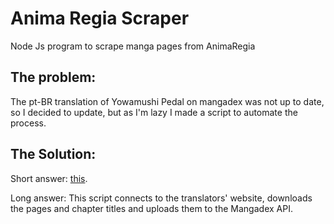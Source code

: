 # Anima Regia Scraper
Node Js program to scrape manga pages from AnimaRegia

## The problem:
The pt-BR translation of Yowamushi Pedal on mangadex was not up to date, so I decided to update, but as I'm lazy I made a script to automate the process.

## The Solution:
Short answer: [this](https://github.com/ArthurSegato/AnimaRegiaScraper).

Long answer: This script connects to the translators' website, downloads the pages and chapter titles and uploads them to the Mangadex API.
